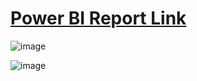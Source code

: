 # [Power BI Report Link](https://app.powerbi.com/view?r=eyJrIjoiNWQzZjA4OTQtN2ExYi00ZTU1LWI3YzUtNDY0OTY2NGNhNWEwIiwidCI6ImEwNzRjYzAxLWQzNTItNDk4OS1iMTFjLTQ1NWM1YjMyMTM0OCJ9)



![image](https://github.com/MaheshManekar/SQL-PowerBI-Projects/assets/77844593/766d8426-d4ac-449f-a859-3cdf751dd2dd)

![image](https://github.com/MaheshManekar/SQL-PowerBI-Projects/assets/77844593/3d27a9bd-c8f2-42db-99b4-11d01d5ed6a0)




